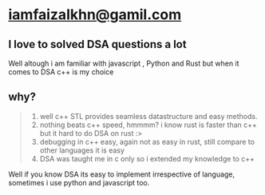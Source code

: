 # iamfaizalkhn@gamil.com
## I love to solved DSA questions a lot

Well altough i am familiar with javascript , Python and Rust
but when it comes to DSA c++ is my choice

## why? 
>1. well c++ STL provides seamless datastructure and easy methods.
>2. nothing beats c++ speed, hmmmm? i know rust is faster than c++ but it hard to do DSA on rust :>
>3. debugging in c++ easy, again not as easy in rust, still compare to other languages it is easy
>4. DSA was taught me in c only so i extended my knowledge to c++

Well if you know DSA its easy to implement irrespective of language, sometimes i use python and javascript too.
